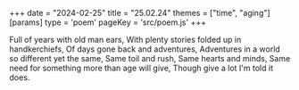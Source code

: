 +++
date = "2024-02-25"
title = "25.02.24"
themes = ["time", "aging"]
[params]
  type = 'poem'
  pageKey = 'src/poem.js'
+++

Full of years with old man ears,
With plenty stories folded up in handkerchiefs,
Of days gone back and adventures,
Adventures in a world so different yet the same,
Same toil and rush,
Same hearts and minds,
Same need for something more than age will give,
Though give a lot I'm told it does.
